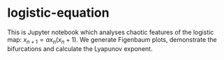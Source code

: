# logistic-equation

This is Jupyter notebook which analyses chaotic features of the logistic map:
$x_{n+1}=ax_n(x_n+1)$. We generate Figenbaum plots, demonstrate the bifurcations and calculate the Lyapunov exponent. 
